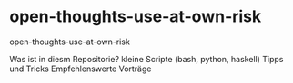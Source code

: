# open-thoughts-use-at-own-risk
open-thoughts-use-at-own-risk

Was ist in diesm Repositorie?
    kleine Scripte (bash, python, haskell)
    Tipps und Tricks
    Empfehlenswerte Vorträge

